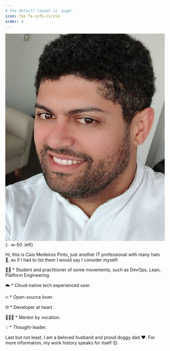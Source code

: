 ```yaml
---
# the default layout is 'page'
icon: fas fa-info-circle
order: 4
---
```


![Desktop View](/assets/img/my-face.jpg)
{: .w-50 .left}

Hi, this is Caio Medeiros Pinto, just another IT professional with many hats 🎩, so if I had to list them I would say I consider myself:

👨‍💻 * Student and practitioner of some movements, such as DevOps, Lean, Platform Engineering.

☁️ * Cloud-native tech experienced user.

🔥 * Open-source lover.

🤓 * Developer at heart.

👨🏽‍🏫 * Mentor by vocation.

💡 * Thought-leader.

Last but not least, I am a beloved husband and proud doggy dad ❤️. For more information, my work history speaks for itself 😊.
